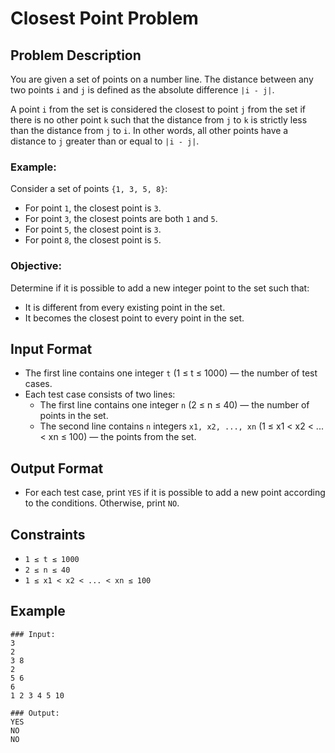 
# Closest Point Problem

## Problem Description

You are given a set of points on a number line. The distance between any two points `i` and `j` is defined as the absolute difference `|i - j|`.

A point `i` from the set is considered the closest to point `j` from the set if there is no other point `k` such that the distance from `j` to `k` is strictly less than the distance from `j` to `i`. In other words, all other points have a distance to `j` greater than or equal to `|i - j|`.

### Example:
Consider a set of points `{1, 3, 5, 8}`:
- For point `1`, the closest point is `3`.
- For point `3`, the closest points are both `1` and `5`.
- For point `5`, the closest point is `3`.
- For point `8`, the closest point is `5`.

### Objective:
Determine if it is possible to add a new integer point to the set such that:
- It is different from every existing point in the set.
- It becomes the closest point to every point in the set.

## Input Format
- The first line contains one integer `t` (1 ≤ t ≤ 1000) — the number of test cases.
- Each test case consists of two lines:
  - The first line contains one integer `n` (2 ≤ n ≤ 40) — the number of points in the set.
  - The second line contains `n` integers `x1, x2, ..., xn` (1 ≤ x1 < x2 < ... < xn ≤ 100) — the points from the set.

## Output Format
- For each test case, print `YES` if it is possible to add a new point according to the conditions. Otherwise, print `NO`.

## Constraints
- `1 ≤ t ≤ 1000`
- `2 ≤ n ≤ 40`
- `1 ≤ x1 < x2 < ... < xn ≤ 100`

## Example
```
### Input:
3
2
3 8
2
5 6
6
1 2 3 4 5 10

### Output:
YES
NO
NO
```

